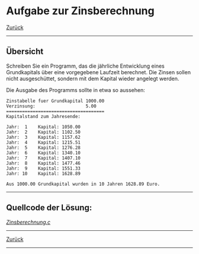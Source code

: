 # Aufgabe zur Zinsberechnung

[Zurück](./../Exercises.md)

---

## Übersicht

Schreiben Sie ein Programm, das die jährliche Entwicklung eines Grundkapitals über eine vorgegebene Laufzeit berechnet. Die Zinsen sollen nicht ausgeschüttet, sondern mit dem Kapital wieder angelegt werden.

Die Ausgabe des Programms sollte in etwa so aussehen:

```
Zinstabelle fuer Grundkapital 1000.00
Verzinsung:                   5.00
=====================================
Kapitalstand zum Jahresende:

Jahr:  1    Kapital: 1050.00
Jahr:  2    Kapital: 1102.50
Jahr:  3    Kapital: 1157.62
Jahr:  4    Kapital: 1215.51
Jahr:  5    Kapital: 1276.28
Jahr:  6    Kapital: 1340.10
Jahr:  7    Kapital: 1407.10
Jahr:  8    Kapital: 1477.46
Jahr:  9    Kapital: 1551.33
Jahr: 10    Kapital: 1628.89

Aus 1000.00 Grundkapital wurden in 10 Jahren 1628.89 Euro.
```


---

## Quellcode der Lösung:

[*Zinsberechnung.c*](./Zinsberechnung.c)<br />

---

[Zurück](./../Exercises.md)

---
